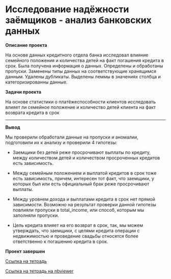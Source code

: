 # Исследование надёжности заёмщиков - анализ банковских данных

<b>Описание проекта</b>

На основе данных кредитного отдела банка исследовал влияние семейного положения и
количества детей на факт погашения кредита в срок. Была получена информация о
данных. Определены и обработаны пропуски. Заменены типы данных на соответствующие
хранящимся данным. Удалены дубликаты. Выделены леммы в значениях столбца и
категоризированны данные.

<b>Задачи проекта</b>

На основе статистики о платёжеспособности клиентов исследовать влияет ли семейное положение и количество детей клиента на факт возврата кредита в срок

---
<b>Вывод</b>

Мы проверили обработали данные на пропуски и аномалии, подготовили их к анализу и проверили 4 гипотезы:

  - Заемщики без детей реже просрочивают выплаты по кредиту, между количеством детей и количеством просроченных кредитов есть зависимость.

  - Между семейным положением и выплатой кредитов в срок тоже есть зависимость, причем, интересен тот факт, что заемщики, у которых был или есть официальный брак реже просрочивают выплаты.

  - Между уровнем дохода и выплатами кредита в срок нет прямой зависимости. Возможно на результат проверки данной гипотезы повлияли пропуски в total_income, или способ, которым мы заполняли пропуски.

  - Цель кредита влияет на его возврат в срок, так, мы можем утверждать, что заемщики, с целями кредита операции с недвижимостью и проведение свадьбы относятся более ответственно к погашению кредита в срок.


<b>Проект завершен</b>

[Ссылка на тетрадь](https://github.com/obertas-artem/my_portfolio/blob/main/01%20-%20Исследование%20надёжности%20заёмщиков/01%20-%20Исследование%20надёжности%20заёмщиков.ipynb)

[Ссылка на тетрадь на nbviewer](https://nbviewer.org/github/obertas-artem/my_projects/blob/main/01%20-%20Исследование%20надёжности%20заёмщиков/01%20-%20Исследование%20надёжности%20заёмщиков.ipynb)
